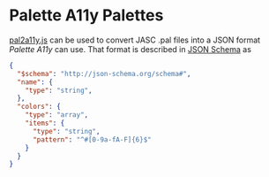 # Palette A11y Palettes #

[pal2a11y.js][] can be used to convert JASC .pal files into a JSON format
_Palette A11y_ can use. That format is described in [JSON Schema][] as

```json
{
  "$schema": "http://json-schema.org/schema#",
  "name": {
    "type": "string",
  },
  "colors": {
    "type": "array",
    "items": {
      "type": "string",
      "pattern": "^#[0-9a-fA-F]{6}$"
    }
  }
}
```

[pal2a11y.js]: https://github.com/onefrankguy/palette-a11y/blob/main/palettes/pal2a11y.js "Frank Mitchell (GitHub): pal2a11y.js"
[JSON Schema]: https://json-schema.org/ "JSON Schema is a vocabulary that allows you to annotate and validate JSON documents"
